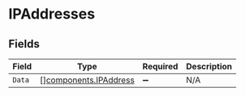 # IPAddresses


## Fields

| Field                                                          | Type                                                           | Required                                                       | Description                                                    |
| -------------------------------------------------------------- | -------------------------------------------------------------- | -------------------------------------------------------------- | -------------------------------------------------------------- |
| `Data`                                                         | [][components.IPAddress](../../models/components/ipaddress.md) | :heavy_minus_sign:                                             | N/A                                                            |